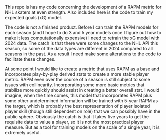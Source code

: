 This repo is has my code concerning the development of a RAPM metric for NHL skaters at even strength. Also included here is the code to train my expected goals (xG) model.  

The code is not a finished product. Before I can train the RAPM models for each season (and I hope to do 3 and 5 year models once I figure out how to make it less computationally expensive) I need 
to retrain the xG model with 2024 data. The catch is that there were some changes to the NHL API this season, so some of the data types are different in 2024 compared to all seasons in the past. 
As a result I need make some alterations to the code to facilitate these changes.  

At some point I would like to create a metric that uses RAPM as a base and incorporates play-by-play derived stats to create a more stable player metric. RAPM even over the course of a season is still subject to some issues
with collinearity. Incorporating some more basic metrics that stabilize more quickly should assist in creating a better overall stat. I would imagine, when the time comes, this model that incorporates RAPM plus some other 
undetermined information will be trained with 5-year RAPM as the target, which is probably the best representation of player isolated player skill (though still dependent on role) that we can possibly have in the public 
sphere. Obviously the catch is that it takes five years to get the requisite data to value a player, so it is not the most practical player measure. But as a tool for training models on the scale of a single year, 
it is extremely useful. 
